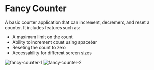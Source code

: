 # Fancy Counter
A basic counter application that can increment, decrement, and reset a counter.
It includes features such as:
- A maximum limit on the count
- Ability to increment count using spacebar
- Reseting the count to zero
- Accessability for different screen sizes

![fancy-counter-1](https://github.com/Gevork-Manukyan/Fancy-Counter/assets/68621339/1a07e8ff-7fb2-4eb3-898e-f6de920b3469)
![fancy-counter-2](https://github.com/Gevork-Manukyan/Fancy-Counter/assets/68621339/c76658a3-5de5-4fa8-959a-76d9c37d5862)
